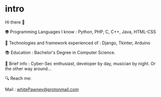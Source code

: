 # intro
Hi there 👋

👽 Programming Languages I know : Python, PHP, C, C++, Java, HTML-CSS

🤖 Technologies and framework experienced of : Django, Tkinter, Arduino

📚 Education : Bachelor's Degree in Computer Science.

📃 Brief info : Cyber-Sec enthusiast, developer by day, musician by night. Or the other way around...

🔍 Reach me:
  
  Mail : whitePawney@protonmail.com

